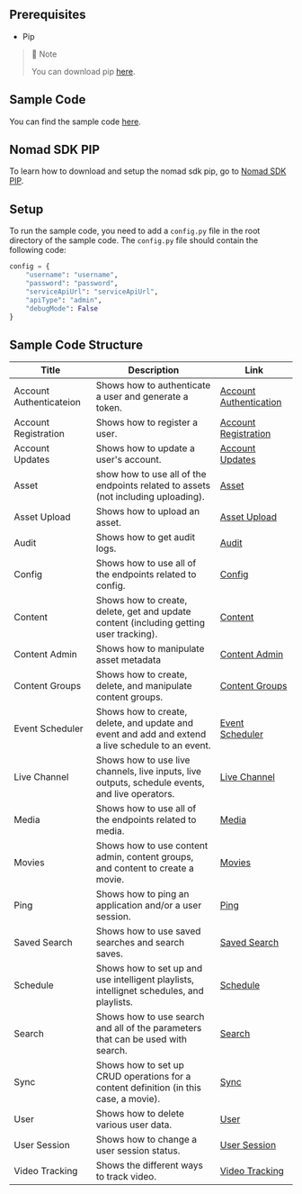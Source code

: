 ## Prerequisites

- Pip

> 📘 Note
> 
> You can download pip [here](https://pip.pypa.io/en/stable/installation/).

## Sample Code

You can find the sample code [here](https://github.com/Nomad-Media/samples-python).

## Nomad SDK PIP

To learn how to download and setup the nomad sdk pip, go to [Nomad SDK PIP](https://github.com/Nomad-Media/nomad-sdk/tree/main/nomad-sdk-pip).

## Setup

To run the sample code, you need to add a `config.py` file in the root directory of the sample code. The `config.py` file should contain the following code:

```python
config = {
    "username": "username",
    "password": "password",
    "serviceApiUrl": "serviceApiUrl",
    "apiType": "admin",
    "debugMode": False
}
```

## Sample Code Structure
| Title | Description | Link |
| ----- | ----------- | ---- |
| Account Authenticateion | Shows how to authenticate a user and generate a token. | [Account Authentication](https://github.com/Nomad-Media/samples-python/tree/main/account_authentication)
| Account Registration | Shows how to register a user. | [Account Registration](https://github.com/Nomad-Media/samples-python/tree/main/account_registration)
| Account Updates | Shows how to update a user's account. | [Account Updates](https://github.com/Nomad-Media/samples-python/tree/main/account_updates)
| Asset | show how to use all of the endpoints related to assets (not including uploading). | [Asset](https://github.com/Nomad-Media/samples-python/tree/main/asset)
| Asset Upload | Shows how to upload an asset. | [Asset Upload](https://github.com/Nomad-Media/samples-python/tree/main/assets_upload)
| Audit | Shows how to get audit logs. | [Audit](https://github.com/Nomad-Media/samples-python/tree/main/audit)
| Config | Shows how to use all of the endpoints related to config. | [Config](https://github.com/Nomad-Media/samples-python/tree/main/config)
| Content | Shows how to create, delete, get and update content (including getting user tracking). | [Content](https://github.com/Nomad-Media/samples-python/tree/main/content)
| Content Admin | Shows how to manipulate asset metadata | [Content Admin](https://github.com/Nomad-Media/samples-python/tree/main/content_admin)
| Content Groups | Shows how to create, delete, and manipulate content groups. | [Content Groups](https://github.com/Nomad-Media/samples-python/tree/main/content_groups)
| Event Scheduler | Shows how to create, delete, and update and event and add and extend a live schedule to an event. | [Event Scheduler](https://github.com/Nomad-Media/samples-python/tree/main/event_scheduler)
| Live Channel | Shows how to use live channels, live inputs, live outputs, schedule events, and live operators. | [Live Channel](https://github.com/Nomad-Media/samples-python/tree/main/live_channel)
| Media | Shows how to use all of the endpoints related to media. | [Media](https://github.com/Nomad-Media/samples-python/tree/main/media)
| Movies | Shows how to use content admin, content groups, and content to create a movie. | [Movies](https://github.com/Nomad-Media/samples-python/tree/main/movies)
| Ping | Shows how to ping an application and/or a user session. | [Ping](https://github.com/Nomad-Media/samples-python/tree/main/ping)
| Saved Search | Shows how to use saved searches and search saves. | [Saved Search](https://github.com/Nomad-Media/samples-python/tree/main/saved_search)
| Schedule | Shows how to set up and use intelligent playlists, intellignet schedules, and playlists. | [Schedule](https://github.com/Nomad-Media/samples-python/tree/main/schedule)
| Search | Shows how to use search and all of the parameters that can be used with search. | [Search](https://github.com/Nomad-Media/samples-python/tree/main/search)
| Sync | Shows how to set up CRUD operations for a content definition (in this case, a movie). | [Sync](https://github.com/Nomad-Media/samples-python/tree/main/sync)
| User | Shows how to delete various user data. | [User](https://github.com/Nomad-Media/samples-python/tree/main/user)
| User Session | Shows how to change a user session status. | [User Session](https://github.com/Nomad-Media/samples-python/tree/main/user_session)
| Video Tracking | Shows the different ways to track video. | [Video Tracking](https://github.com/Nomad-Media/samples-python/tree/main/video_tracking)